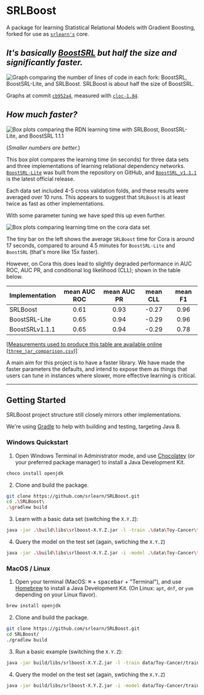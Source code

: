# SRLBoost

A package for learning Statistical Relational Models with Gradient Boosting,
forked for use as [`srlearn's`](https://github.com/srlearn/srlearn) core.

## *It's basically [BoostSRL](https://starling.utdallas.edu/software/boostsrl/) but half the size and significantly faster.*

<img style="max-height: 400px;" src="https://raw.githubusercontent.com/srlearn/SRLBoost/master/docs/lines_of_code_graph.png" alt="Graph comparing the number of lines of code in each fork: BoostSRL, BoostSRL-Lite, and SRLBoost. SRLBoost is about half the size of BoostSRL.">

Graphs at commit [`cb952a4`](https://github.com/srlearn/SRLBoost/tree/cb952a486c57b0fdaee53a10e25a689f7951e6b4), measured
with [`cloc-1.84`](https://github.com/AlDanial/cloc).

## *How much faster?*

<img style="max-height: 500px;" src="https://raw.githubusercontent.com/srlearn/SRLBoost/master/docs/speed_test.png" alt="Box plots comparing the RDN learning time with SRLBoost, BoostSRL-Lite, and BoostSRL 1.1.1">

(*Smaller numbers are better.*)

This box plot compares the learning time (in seconds) for three data sets and three implementations of learning 
relational dependency networks. [`BoostSRL-Lite`](https://github.com/starling-lab/BoostSRL-Lite) was built from the
repository on GitHub, and [`BoostSRL_v1.1.1`](https://starling.utdallas.edu/software/boostsrl/) is the latest official
release.

Each data set included 4-5 cross validation folds, and these results were averaged over 10 runs. This appears to 
suggest that `SRLBoost` is at least twice as fast as other implementations.

With some parameter tuning we have sped this up even further.

<img style="max-height: 500px;" src="https://raw.githubusercontent.com/srlearn/SRLBoost/master/docs/cora_speed_test.png" alt="Box plots comparing learning time on the cora data set">

The tiny bar on the left shows the average `SRLBoost` time for Cora is around 17 seconds, compared to around 4.5 minutes for 
`BoostSRL-Lite` and `BoostSRL` (that's more like 15x faster).

However, on Cora this does lead to slightly degraded performance in AUC ROC, AUC PR, and conditional log likelihood (CLL);
shown in the table below.

| **Implementation** | **mean AUC ROC** | **mean AUC PR** | **mean CLL** | **mean F1** |
| :--- | :---: | :---: | :---: | :---: |
| SRLBoost | 0.61 | 0.93 | -0.27 | 0.96 |
| BoostSRL-Lite | 0.65 | 0.94 | -0.29| 0.96 |
| BoostSRLv1.1.1 | 0.65 | 0.94 | -0.29 | 0.78 |

[[Measurements used to produce this table are available online (`three_jar_comparison.csv`)]](https://gist.github.com/hayesall/106104f7fb335c87f0db5b9f9b5db0f9)

A main aim for this project is to have a faster library. 
We have made the faster parameters the defaults, and intend to expose them as things that users can tune in instances 
where slower, more effective learning is critical.

---

## Getting Started

SRLBoost project structure still closely mirrors other implementations.

We're using [Gradle](https://gradle.org/) to help with building and testing, targeting Java 8.

### Windows Quickstart

1. Open Windows Terminal in Administrator mode, and use [Chocolatey](https://chocolatey.org/) (or your preferred package manager) to install a Java Development Kit.

```bash
choco install openjdk
```

2. Clone and build the package.

```bash
git clone https://github.com/srlearn/SRLBoost.git
cd .\SRLBoost\
.\gradlew build
```

3. Learn with a basic data set (switching the `X.Y.Z`):

```bash
java -jar .\build\libs\srlboost-X.Y.Z.jar -l -train .\data\Toy-Cancer\train\ -target cancer
```

4. Query the model on the test set (again, swtiching the `X.Y.Z`)

```bash
java -jar .\build\libs\srlboost-X.Y.Z.jar -i -model .\data\Toy-Cancer\train\models\ -test .\data\Toy-Cancer\test\ -target cancer
```

### MacOS / Linux

1. Open your terminal (MacOS: <kbd>⌘</kbd> + <kbd>spacebar</kbd> + "Terminal"), and use [Homebrew](https://brew.sh) to install a Java Development Kit. (On Linux: `apt`, `dnf`, or `yum` depending on your Linux flavor).

```bash
brew install openjdk
```

2. Clone and build the package.

```bash
git clone https://github.com/srlearn/SRLBoost.git
cd SRLBoost/
./gradlew build
```

3. Run a basic example (switching the `X.Y.Z`):

```bash
java -jar build/libs/srlboost-X.Y.Z.jar -l -train data/Toy-Cancer/train/ -target cancer
```

4. Query the model on the test set (again, swtiching the `X.Y.Z`)

```bash
java -jar build/libs/srlboost-X.Y.Z.jar -i -model data/Toy-Cancer/train/models/ -test data/Toy-Cancer/test/ -target cancer
```
